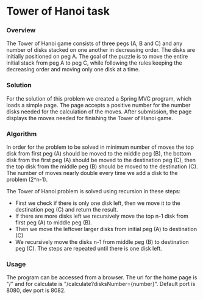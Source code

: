 # Tower of Hanoi task

### Overview
The Tower of Hanoi game consists of three pegs (A, B and C) and any number 
of disks stacked on one another in decreasing order. The disks are initially 
positioned on peg A.
The goal of the puzzle is to move the entire initial stack from peg A to peg C, 
while following the rules keeping the decreasing order and moving only one disk at a time.

### Solution
For the solution of this problem we created a Spring MVC program, which 
loads a simple page. The page accepts a positive number for the number disks 
needed for the calculation of the moves. After submission, the page displays 
the moves needed for finishing the Tower of Hanoi game.

### Algorithm
In order for the problem to be solved in minimum number of moves 
the top disk from first peg (A) should be moved to the middle peg (B), 
the bottom disk from the first peg (A) should be moved to the 
destination peg (C), then the top disk from the middle peg (B) should 
be moved to the destination (C). The number of moves nearly 
double every time we add a disk to the problem (2^n-1).

The Tower of Hanoi problem is solved using recursion in these steps:
- First we check if there is only one disk left, then we move it to 
the destination peg (C) and return the result.
- If there are more disks left we recursively move the top n-1 
disk from first peg (A) to middle peg (B).
- Then we move the leftover larger disks from initial peg (A) to destination (C)
- We recursively move the disks n-1 from middle peg (B) to 
destination peg (C).
The steps are repeated until there is one disk left.

### Usage
The program can be accessed from a browser. The url for the
home page is "/" and for calculate is "/calculate?disksNumber={number}".
Default port is 8080, dev port is 8082.